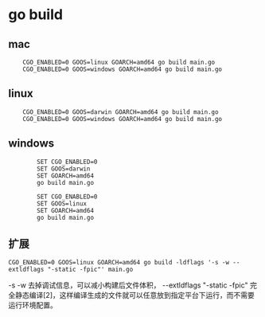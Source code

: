 
# go build

## mac
```shell script
    CGO_ENABLED=0 GOOS=linux GOARCH=amd64 go build main.go
    CGO_ENABLED=0 GOOS=windows GOARCH=amd64 go build main.go
```

## linux
```shell script
    CGO_ENABLED=0 GOOS=darwin GOARCH=amd64 go build main.go
    CGO_ENABLED=0 GOOS=windows GOARCH=amd64 go build main.go
```

## windows
```shell script
        SET CGO_ENABLED=0
        SET GOOS=darwin
        SET GOARCH=amd64
        go build main.go
         
        SET CGO_ENABLED=0
        SET GOOS=linux
        SET GOARCH=amd64
        go build main.go
```

## 扩展
```shell script
CGO_ENABLED=0 GOOS=linux GOARCH=amd64 go build -ldflags '-s -w --extldflags "-static -fpic"' main.go
```
-s -w 去掉调试信息，可以减小构建后文件体积，
--extldflags "-static -fpic" 完全静态编译[2]，这样编译生成的文件就可以任意放到指定平台下运行，而不需要运行环境配置。